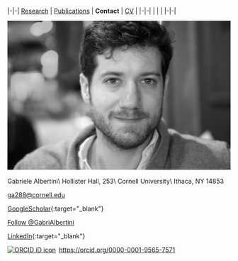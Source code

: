 |-|-|
[Research](research.md) | [Publications](publications.md) | **Contact** | [CV](gabriele_albertini_vitae.pdf) |
|-|-|
| | |
|-|-|

<!--<img src="images/profile_photo_id_bw.png" onmouseover="this.src='images/IMG-9237_ski_crop.JPG'" onmouseout="this.src='images/profile_photo_id_bw.png'" /> -->

<!--<img src="images/profile_photo_id_bw.png" onmouseover="this.src='images/IMG_9317-2_utah_small.jpg'" onmouseout="this.src='images/profile_photo_id_bw.png'" /> -->

<img src="images/profile_photo_id_bw.jpg" onmouseover="this.src='images/IMG-8773_mnt_pleasant_crop.JPG'" onmouseout="this.src='images/profile_photo_id_bw.jpg'" /> 

Gabriele Albertini\\
Hollister Hall, 253\\
Cornell University\\
Ithaca, NY 14853

[ga288@cornell.edu](mailto:ga288@cornell.edu)
	
<!--Twitter: [@GabriAlbertini](https://twitter.com/GabriAlbertini){:target="_blank"}-->





[GoogleScholar](https://scholar.google.com/citations?user=hcGejO0AAAAJ&hl){:target="_blank"}

<a href="https://twitter.com/GabriAlbertini?ref_src=twsrc%5Etfw" class="twitter-follow-button" data-show-count="false">Follow @GabriAlbertini</a><script async src="https://platform.twitter.com/widgets.js" charset="utf-8"></script>

[LinkedIn](https://www.linkedin.com/in/gabriele-albertini-19005432/){:target="_blank"}

<!--
<script type="text/javascript" src="https://platform.linkedin.com/badges/js/profile.js" async defer></script>
<div class="LI-profile-badge"  data-version="v1" data-size="medium" data-locale="it_IT" data-type="horizontal" data-theme="light" data-vanity="gabriele-albertini-19005432"><a class="LI-simple-link" href='https://www.linkedin.com/in/gabriele-albertini-19005432?trk=profile-badge'>Gabriele Albertini</a></div>
-->

<div itemscope itemtype="https://schema.org/Person"><a itemprop="sameAs" content="https://orcid.org/0000-0001-9565-7571" href="https://orcid.org/0000-0001-9565-7571" target="orcid.widget" rel="me noopener noreferrer" style="vertical-align:top;"><img src="https://orcid.org/sites/default/files/images/orcid_16x16.png" style="width:1em;margin-right:.5em;" alt="ORCID iD icon">https://orcid.org/0000-0001-9565-7571</a></div> 
